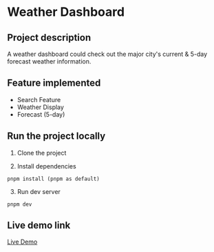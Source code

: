 # Weather Dashboard

## Project description

A weather dashboard could check out the major city's current & 5-day forecast weather information.

## Feature implemented

- Search Feature
- Weather Display
- Forecast (5-day)

## Run the project locally

1. Clone the project

2. Install dependencies

```
pnpm install (pnpm as default)
```

3. Run dev server

```
pnpm dev
```

## Live demo link

[Live Demo](https://eyvindove.github.io/kdm-wd/)
